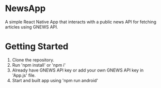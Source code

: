 # NewsApp

A simple React Native App that interacts with a public news API for fetching articles using GNEWS API.

# Getting Started

1. Clone the repository.
2. Run 'npm install' or 'npm i'
3. Already have GNEWS API key or add your own GNEWS API key in 'App.js' file.
4. Start and built app using 'npm run android'
